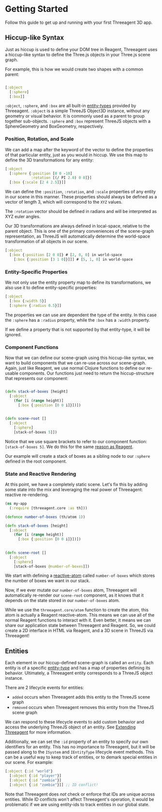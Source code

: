 # Getting Started

Follow this guide to get up and running with your first Threeagent 3D app.

## Hiccup-like Syntax

Just as hiccup is used to define your DOM tree in Reagent, Threeagent uses a hiccup-like syntax to define the Three.js objects in your Three.js scene graph.

For example, this is how we would create two shapes with a common parent:
```clojure

[:object
  [:sphere]
  [:box]]

```

`:object`, `:sphere`, and `:box` are all built-in [entity-types](./entity_type.md) provided by Threeagent. `:object` is a simple ThreeJS Object3D instance, without any geometry or visual behavior. It is commonly used as a parent to group together sub-objects. `:sphere` and `:box` represent ThreeJS objects with a SphereGeometry and BoxGeometry, respectively.

### Position, Rotation, and Scale

We can add a map after the keyword of the vector to define the properties of that particular entity, just as you would in hiccup. We use this map to define the 3D transformations for any entity:

```clojure
[:object
  [:sphere {:position [0 0 -10]
            :rotation [(/ PI 2.0) 0 0]}]
  [:box {:scale [2 4 2.5]}]]
```

We can define the `:position`, `:rotation`, and `:scale` properties of any entity in our scene in this manner. These properties should always be defined as a vector of length 3, which will correspond to the `XYZ` values.

The `:rotation` vector should be defined in radians and will be interpreted as XYZ euler angles.

Our 3D transformations are always defined in local-space, relative to the parent object. This is one of the primary conveniences of the scene-graph representation, as ThreeJS will automatically determine the world-space transformation of all objects in our scene.

```clojure
[:object
  [:box {:position [2 0 0]} # [2, 0, 0] in world-space
    [:box {:position [3 1 0]}]]] # [5, 1, 0] in world-space
```

### Entity-Specific Properties

We not only use the entity property map to define its transformations, we also use it to define entity-specific properties:
```clojure
[:object
  [:box {:width 5}]
  [:sphere {:radius 0.5}]]
```

The properties we can use are dependent the type of the entity. In this case the `:sphere` has a `:radius` property, while the `:box` has a `:width` property.

If we define a property that is not supported by that entity-type, it will be ignored.

### Component Functions

Now that we can define our scene-graph using this hiccup-like syntax, we want to build components that we can re-use across our scene-graph. 
Again, just like Reagent, we use normal Clojure functions to define our re-usable components. Our functions just need to return the hiccup-structure that represents our component:
```clojure

(defn stack-of-boxes [height]
  [:object
    (for [i (range height)]
      [:box {:position [0 0 i]}])])
      
      
(defn scene-root []
  [:object
    [:sphere]
    [stack-of-boxes 5]])
```

Notice that we use square brackets to refer to our component function: `[stack-of-boxes 5]`. We do this for the same [reason as Reagent](https://cljdoc.org/d/reagent/reagent/1.1.0/doc/tutorials/using-square-brackets-instead-of-parentheses-).

Our example will create a stack of boxes as a sibling node to our `:sphere` defined in the root component.

### State and Reactive Rendering

At this point, we have a completely static scene. Let's fix this by adding some state into the mix and leveraging
the real power of Threeagent: reactive re-rendering.

```clojure
(ns my-app
  (:require [threeagent.core :as th]))

(defonce number-of-boxes (th/atom 1))

(defn stack-of-boxes [height]
  [:object
    (for [i (range height)]
      [:box {:position [0 0 i]}])])
      
      
(defn scene-root []
  [:object
    [:sphere]
    [stack-of-boxes @number-of-boxes]])
```


We start with defining a [reactive-atom](https://cljdoc.org/d/reagent/reagent/1.1.0/doc/tutorials/-wip-managing-state-atoms-cursors-reactions-and-tracking) called `number-of-boxes` which stores the number of boxes we want in our stack.

Now, if we ever mutate our `number-of-boxes` atom, Threeagent will automatically re-render our `scene-root` component, as it knows that it depends on the state stored in our `number-of-boxes` atom.


While we use the `threeagent.core/atom` function to create the atom, this atom is actually a Reagent reactive-atom. This means we can use all of the normal Reagent functions to interact with it. Even better, it means we can share our application state between Threeagent and Reagent. So, we could create a 2D interface in HTML via Reagent, and a 3D scene in ThreeJS via Threeagent!

## Entities

Each element in our hiccup-defined scene-graph is called an `entity`. Each entity is of a specific [entity-type](./extending_threeagent.md) and has a map of properties defining its behavior. Ultimately, a Threeagent entity corresponds to a ThreeJS object instance.

There are 2 lifecycle events for entities: 
* `added` occurs when Threeagent adds this entity to the ThreeJS scene graph
* `removed` occurs when Threeagent removes this entity from the ThreeJS scene graph

We can respond to these lifecycle events to add custom behavior and access the underlying ThreeJS object of
an entity. See [Extending Threeagent](./extending_threeagent.md) for more information.

Additionally, we can set the `:id` property of an entity to specify our own identifiers for an entity. This
has no importance to Threeagent, but it will be passed along to the `ISystem` and `IEntityType` lifecycle event methods. This can be a useful way to keep track of entities, or to demark special entities in our scene.
For example:

```clojure
[:object {:id "world"}
  [:object {:id "player"}]
  [:object {:id "zombie"}]
  [:object {:id "zombie"}]] ;; ID conflict!
```

Note that Threeagent does _not_ check or enforce that IDs are unique across entities. While ID conflicts won't
affect Threeagent's operation, it would be problematic if we are using entity-ids to track entities in our global state.

